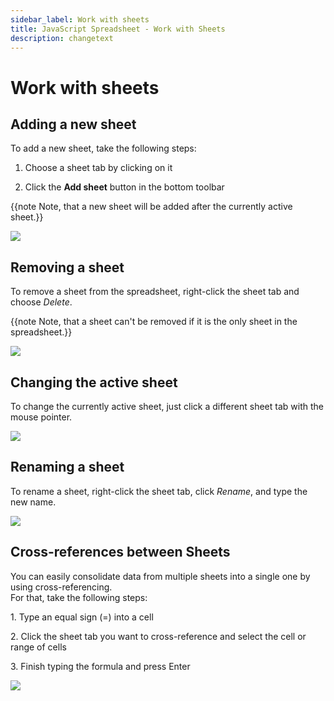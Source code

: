 ```yaml
---
sidebar_label: Work with sheets
title: JavaScript Spreadsheet - Work with Sheets
description: changetext
---
```


# Work with sheets

## Adding a new sheet

To add a new sheet, take the following steps:

1. Choose a sheet tab by clicking on it

2. Click the **Add sheet** button in the bottom toolbar

{{note Note, that a new sheet will be added after the currently active sheet.}}

<img src="add_sheet.png"/>

## Removing a sheet

To remove a sheet from the spreadsheet, right-click the sheet tab and choose *Delete*.

{{note Note, that a sheet can't be removed if it is the only sheet in the spreadsheet.}}

<img src="remove_sheet.gif"/>

## Changing the active sheet

To change the currently active sheet, just click a different sheet tab with the mouse pointer.

<img src="change_active_sheet.gif"/>

## Renaming a sheet

To rename a sheet, right-click the sheet tab, click *Rename*, and type the new name.

<img src="rename_sheet.gif"/>

## Cross-references between Sheets

You can easily consolidate data from multiple sheets into a single one by using cross-referencing. <br> For that, take the following steps:

1\.  Type an equal sign (=) into a cell

2\.  Click the sheet tab you want to cross-reference and select the cell or range of cells

3\.  Finish typing the formula and press Enter

<img src="using_formulas.gif"/>
